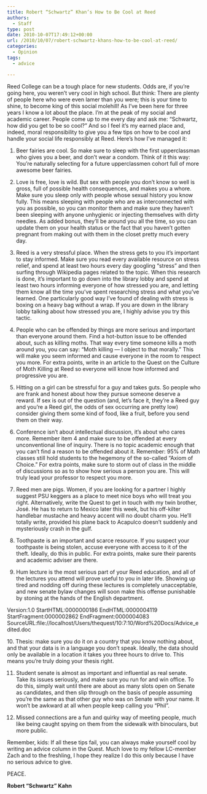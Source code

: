 ```yaml
---
title: Robert “Schwartz” Khan’s How to Be Cool at Reed
authors: 
  - Staff
type: post
date: 2010-10-07T17:49:12+00:00
url: /2010/10/07/robert-schwartz-khans-how-to-be-cool-at-reed/
categories:
  - Opinion
tags:
  - advice

---
```

Reed College can be a tough place for new students. Odds are, if you’re going here, you weren’t very cool in high school. But think: There are plenty of people here who were even lamer than you were; this is your time to shine, to become king of this social molehill! As I’ve been here for three years I know a lot about the place. I’m at the peak of my social and academic career. People come up to me every day and ask me: “Schwartz, how did you get to be so cool?” And so I feel it’s my earned place and, indeed, moral responsibility to give you a few tips on how to be cool and handle your social life responsibly at Reed. Here’s how I’ve managed it:

1. Beer fairies are cool. So make sure to sleep with the first upperclassman who gives you a beer, and don’t wear a condom. Think of it this way: You’re naturally selecting for a future upperclassmen cohort full of more awesome beer fairies.

2. Love is free, love is wild. But sex with people you don’t know so well is gross, full of possible health consequences, and makes you a whore. Make sure you sleep only with people whose sexual history you know fully. This means sleeping with people who are as interconnected with you as possible, so you can monitor them and make sure they haven’t been sleeping with anyone unhygienic or injecting themselves with dirty needles. As added bonus, they’ll be around you all the time, so you can update them on your health status or the fact that you haven’t gotten pregnant from making out with them in the closet pretty much every day.

3. Reed is a very stressful place. When the stress gets to you it’s important to stay informed. Make sure you read every available resource on stress relief, and spend at least two hours every day googling “stress” and then surfing through Wikipedia pages related to the topic. When this research is done, it’s important to go down into the library lobby and spend at least two hours informing everyone of how stressed you are, and letting them know all the time you’ve spent researching stress and what you’ve learned. One particularly good way I’ve found of dealing with stress is boxing on a heavy bag without a wrap. If you are down in the library lobby talking about how stressed you are, I highly advise you try this tactic.

4. People who can be offended by things are more serious and important than everyone around them. Find a hot-button issue to be offended about, such as killing moths. That way every time someone kills a moth around you, you can say: “Moth killing — I object to that morally.” This will make you seem informed and cause everyone in the room to respect you more. For extra points, write in an article to the Quest on the Culture of Moth Killing at Reed so everyone will know how informed and progressive you are.

5. Hitting on a girl can be stressful for a guy and takes guts. So people who are frank and honest about how they pursue someone deserve a reward. If sex is out of the question (and, let’s face it, they’re a Reed guy and you’re a Reed girl, the odds of sex occurring are pretty low) consider giving them some kind of food, like a fruit, before you send them on their way.

6. Conference isn’t about intellectual discussion, it’s about who cares more. Remember item 4 and make sure to be offended at every unconventional line of inquiry. There is no topic academic enough that you can’t find a reason to be offended about it. Remember: 95% of Math classes still hold students to the hegemony of the so-called “Axiom of Choice.” For extra points, make sure to storm out of class in the middle of discussions so as to show how serious a person you are. This will truly lead your professor to respect you more.

7. Reed men are pigs. Women, if you are looking for a partner I highly suggest PSU keggers as a place to meet nice boys who will treat you right. Alternatively, write the Quest to get in touch with my twin brother, José. He has to return to Mexico later this week, but his off-kilter handlebar mustache and heavy accent will no doubt charm you. He’ll totally write, provided his plane back to Acapulco doesn’t suddenly and mysteriously crash in the gulf.

8. Toothpaste is an important and scarce resource. If you suspect your toothpaste is being stolen, accuse everyone with access to it of the theft. Ideally, do this in public. For extra points, make sure their parents and academic adviser are there.

9. Hum lecture is the most serious part of your Reed education, and all of the lectures you attend will prove useful to you in later life. Showing up tired and nodding off during these lectures is completely unacceptable, and new senate bylaw changes will soon make this offense punishable by stoning at the hands of the English department.

Version:1.0 StartHTML:0000000186 EndHTML:0000004119 StartFragment:0000002862 EndFragment:0000004083 SourceURL:file://localhost/Users/thequest/10:7:10/Word%20Docs/Advice_edited.doc

<!-- @font-face {   font-family: "Times New Roman"; }@font-face {   font-family: "Calibri"; }p.MsoNormal, li.MsoNormal, div.MsoNormal { margin: 0in 0in 10pt; line-height: 115%; font-size: 11pt; font-family: Calibri; }table.MsoNormalTable { font-size: 10pt; font-family: "Times New Roman"; }p.ListParagraph, li.ListParagraph, div.ListParagraph { margin: 0in 0in 10pt 0.5in; line-height: 115%; font-size: 11pt; font-family: Calibri; }div.Section1 { page: Section1; } -->10. Thesis: make sure you do it on a country that you know nothing about, and that your data is in a language you don’t speak. Ideally, the data should only be available in a location it takes you three hours to drive to. This means you’re truly doing your thesis right.

11. Student senate is almost as important and influential as real senate. Take its issues seriously, and make sure you run for and win office. To do this, simply wait until there are about as many slots open on Senate as candidates, and then slip through on the basis of people assuming you’re the same as that other guy who was on Senate with your name. It won’t be awkward at all when people keep calling you “Phil”.

12. Missed connections are a fun and quirky way of meeting people, much like being caught spying on them from the sidewalk with binoculars, but more public.

Remember, kids: If all these tips fail, you can always make yourself cool by writing an advice column in the Quest. Much love to my fellow LC-member Zach and to the freshling, I hope they realize I do this only because I have no serious advice to give.

PEACE.
  
**Robert “Schwartz” Kahn**